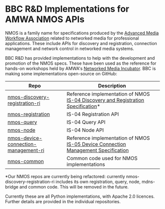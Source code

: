 # BBC R&D Implementations for AMWA NMOS APIs

NMOS is a family name for specifications produced by the [Advanced Media Workflow Association][AMWA] related to networked media for professional applications. These include APIs for discovery and registration, connection management and network control in networked media systems.

BBC R&D has provided implementations to help with the development and promotion of the NMOS specs. These have been used as the reference for hands-on workshops held by AMWA's [Networked Media Incubator]. BBC is making some implementations open-source on GitHub:

Repo | Description
-----|------------
[nmos-discovery-registration-ri](https://github.com/bbc/nmos-discovery-registration-ri)  |  Reference implementation of NMOS [IS-04 Discovery and Registration Specification][IS-04]\*
[nmos-registration](https://github.com/bbc/nmos-registration)  | IS-04 Registration API
[nmos-query](https://github.com/bbc/nmos-query)  | IS-04 Query API
[nmos-node](https://github.com/bbc/nmos-node)  | IS-04 Node API
[nmos-device-connection-management-ri](https://github.com/bbc/nmos-device-connection-management-ri)  |  Reference implementation of NMOS [IS-05 Device Connection Management Specification][IS-04]
[nmos-common](https://github.com/bbc/nmos-common)  | Common code used for  NMOS implementations

\*Our NMOS repos are currently being refactored: currently nmos-discovery-registration-ri includes its own registration, query, node, mdns-bridge and common code. This will be removed in the future.

Currently these are all Python implementations, with Apache 2.0 licences. Further details are provided in the individual repositories.

[//]: # (References/Links)

[AMWA]: http://amwa.tv "Advanced Media Workflow Association"

[IS-04]: https://github.com/AMWA-TV/nmos-discovery-registration "IS-04"

[Networked Media Incubator]: http://nmos.tv/about_NMI.html "Networked Media Incubator"
